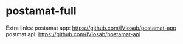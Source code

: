 # postamat-full
 
 Extra links:
postamat app: https://github.com/IVIosab/postamat-app
postmat api: https://github.com/IVIosab/postamat-api
